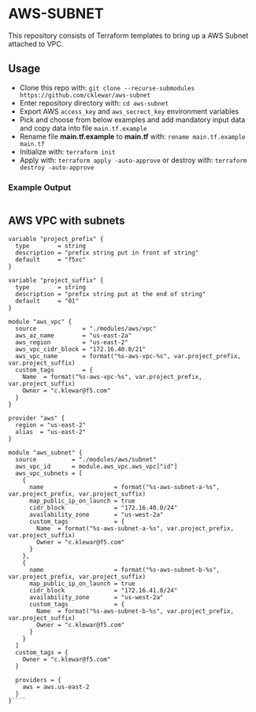 # AWS-SUBNET

This repository consists of Terraform templates to bring up a AWS Subnet attached to VPC.

## Usage

- Clone this repo with: `git clone --recurse-submodules https://github.com/cklewar/aws-subnet`
- Enter repository directory with: `cd aws-subnet`
- Export AWS `access_key` and `aws_secrect_key` environment variables
- Pick and choose from below examples and add mandatory input data and copy data into file `main.tf.example`
- Rename file __main.tf.example__ to __main.tf__ with: `rename main.tf.example main.tf`
- Initialize with: `terraform init`
- Apply with: `terraform apply -auto-approve` or destroy with: `terraform destroy -auto-approve`

### Example Output

```bash

```

## AWS VPC with subnets

````hcl
variable "project_prefix" {
  type        = string
  description = "prefix string put in front of string"
  default     = "f5xc"
}

variable "project_suffix" {
  type        = string
  description = "prefix string put at the end of string"
  default     = "01"
}

module "aws_vpc" {
  source             = "./modules/aws/vpc"
  aws_az_name        = "us-east-2a"
  aws_region         = "us-east-2"
  aws_vpc_cidr_block = "172.16.40.0/21"
  aws_vpc_name       = format("%s-aws-vpc-%s", var.project_prefix, var.project_suffix)
  custom_tags        = {
    Name  = format("%s-aws-vpc-%s", var.project_prefix, var.project_suffix)
    Owner = "c.klewar@f5.com"
  }
}

provider "aws" {
  region = "us-east-2"
  alias  = "us-east-2"
}

module "aws_subnet" {
  source          = "./modules/aws/subnet"
  aws_vpc_id      = module.aws_vpc.aws_vpc["id"]
  aws_vpc_subnets = [
    {
      name                    = format("%s-aws-subnet-a-%s", var.project_prefix, var.project_suffix)
      map_public_ip_on_launch = true
      cidr_block              = "172.16.40.0/24"
      availability_zone       = "us-west-2a"
      custom_tags             = {
        Name  = format("%s-aws-subnet-a-%s", var.project_prefix, var.project_suffix)
        Owner = "c.klewar@f5.com"
      }
    },
    {
      name                    = format("%s-aws-subnet-b-%s", var.project_prefix, var.project_suffix)
      map_public_ip_on_launch = true
      cidr_block              = "172.16.41.0/24"
      availability_zone       = "us-west-2a"
      custom_tags             = {
        Name  = format("%s-aws-subnet-b-%s", var.project_prefix, var.project_suffix)
        Owner = "c.klewar@f5.com"
      }
    }
  ]
  custom_tags = {
    Owner = "c.klewar@f5.com"
  }

  providers = {
    aws = aws.us-east-2
  }
}````

